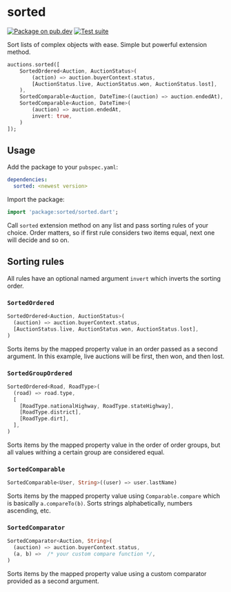 # sorted

[![Package on pub.dev][pub-badge]][pub-link]
[![Test suite][tests-badge]][tests-link]

Sort lists of complex objects with ease. Simple but powerful extension method.

```dart
auctions.sorted([
    SortedOrdered<Auction, AuctionStatus>(
        (action) => auction.buyerContext.status,
        [AuctionStatus.live, AuctionStatus.won, AuctionStatus.lost],
    ),
    SortedComparable<Auction, DateTime>((auction) => auction.endedAt),
    SortedComparable<Auction, DateTime>(
        (auction) => auction.endedAt,
        invert: true,
    )
]);
```

## Usage

Add the package to your `pubspec.yaml`:

```yaml
dependencies:
  sorted: <newest version>
```

Import the package:

```dart
import 'package:sorted/sorted.dart';
```

Call `sorted` extension method on any list and pass sorting rules of your choice. Order matters, so if first rule considers two items equal, next one will decide and so on.

## Sorting rules

All rules have an optional named argument `invert` which inverts the sorting order.

### `SortedOrdered`

```dart
SortedOrdered<Auction, AuctionStatus>(
  (auction) => auction.buyerContext.status,
  [AuctionStatus.live, AuctionStatus.won, AuctionStatus.lost],
)
```

Sorts items by the mapped property value in an order passed as a second argument. In this example, live auctions will be first, then won, and then lost.

### `SortedGroupOrdered`

```dart
SortedOrdered<Road, RoadType>(
  (road) => road.type,
  [
    [RoadType.nationalHighway, RoadType.stateHighway],
    [RoadType.district],
    [RoadType.dirt],
  ],
)
```

Sorts items by the mapped property value in the order of order groups, but all values withing a certain group are considered equal.

### `SortedComparable`

```dart
SortedComparable<User, String>((user) => user.lastName)
```

Sorts items by the mapped property value using `Comparable.compare` which is basically `a.compareTo(b)`. Sorts strings alphabetically, numbers ascending, etc.

### `SortedComparator`

```dart
SortedComparator<Auction, String>(
  (auction) => auction.buyerContext.status,
  (a, b) =>  /* your custom compare function */,
)
```

Sorts items by the mapped property value using a custom comparator provided as a second argument.

[pub-link]: https://pub.dev/packages/sorted
[pub-badge]: https://img.shields.io/pub/v/sorted
[tests-link]: https://github.com/Albert221/sorted/actions?query=workflow%3ATest
[tests-badge]: https://img.shields.io/github/workflow/status/Albert221/sorted/Test
